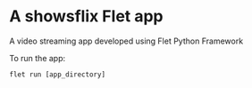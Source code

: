 # A showsflix Flet app

A video streaming app developed using Flet Python Framework

To run the app:

```
flet run [app_directory]
```
